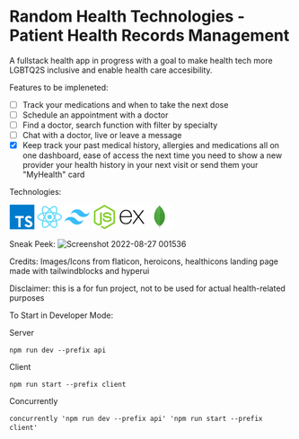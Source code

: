 # Random Health Technologies - Patient Health Records Management

A fullstack health app in progress with a goal to make health tech more LGBTQ2S inclusive and enable health care accesibility.

Features to be impleneted:

- [ ] Track your medications and when to take the next dose
- [ ] Schedule an appointment with a doctor
- [ ] Find a doctor, search function with filter by specialty
- [ ] Chat with a doctor, live or leave a message
- [x] Keep track your past medical history, allergies and medications all on one dashboard, ease of access the next time you need to show a new provider your health history in your next visit or send them your "MyHealth" card

Technologies:

<div>
  <img width="45px" src="https://raw.githubusercontent.com/devicons/devicon/master/icons/typescript/typescript-original.svg">
  <img width="45px" src="https://raw.githubusercontent.com/devicons/devicon/master/icons/react/react-original.svg">
  <img width="45px" src="https://raw.githubusercontent.com/devicons/devicon/master/icons/tailwindcss/tailwindcss-plain.svg">
  <img width="45px" src="https://raw.githubusercontent.com/devicons/devicon/c5378d6c2510ffa0b3e4475af95618a8048d6cf1/icons/nodejs/nodejs-original.svg">
  <img width="45px" src="https://raw.githubusercontent.com/devicons/devicon/master/icons/express/express-original.svg">
  <img width="45px" src="https://raw.githubusercontent.com/devicons/devicon/master/icons/mongodb/mongodb-original.svg">
</div>

Sneak Peek:
![Screenshot 2022-08-27 001536](https://user-images.githubusercontent.com/104483060/187014008-870ae62c-1fef-49b4-829e-3360ddfae71a.png)

Credits:
Images/Icons from flaticon, heroicons, healthicons
landing page made with tailwindblocks and hyperui

Disclaimer: this is a for fun project, not to be used for actual health-related purposes

To Start in Developer Mode:

Server

```
npm run dev --prefix api
```

Client

```
npm run start --prefix client
```

Concurrently

```
concurrently 'npm run dev --prefix api' 'npm run start --prefix client'
```
